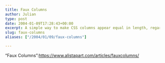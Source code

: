 ```yaml
---
title: Faux Columns
author: Julian
type: post
date: 2004-01-09T17:28:43+00:00
excerpt: A simple way to make CSS columns appear equal in length, regardless of the content that they contain.
slug: faux-columns 
aliases: ["/2004/01/09/faux-columns"]

---
```

&#8220;Faux Columns&#8221;:https://www.alistapart.com/articles/fauxcolumns/